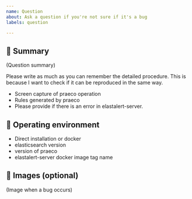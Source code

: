 ```yaml
---
name: Question
about: Ask a question if you're not sure if it's a bug
labels: question

---
```


## 🐛 Summary

(Question summary)

Please write as much as you can remember the detailed procedure. This is because I want to check if it can be reproduced in the same way.

- Screen capture of praeco operation
- Rules generated by praeco
- Please provide if there is an error in elastalert-server.

## 👀 Operating environment

- Direct installation or docker
- elasticsearch version
- version of praeco
- elastalert-server docker image tag name

## 📎 Images (optional)

(Image when a bug occurs)
